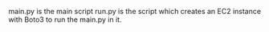 main.py is the main script
run.py is the script which creates an EC2 instance with Boto3 to run the main.py in it.
